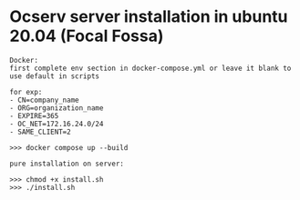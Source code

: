 # Ocserv server installation in ubuntu 20.04 (Focal Fossa)

```
Docker:
first complete env section in docker-compose.yml or leave it blank to use default in scripts

for exp:
- CN=company_name
- ORG=organization_name
- EXPIRE=365
- OC_NET=172.16.24.0/24
- SAME_CLIENT=2

>>> docker compose up --build 

```

```
pure installation on server:

>>> chmod +x install.sh
>>> ./install.sh
```